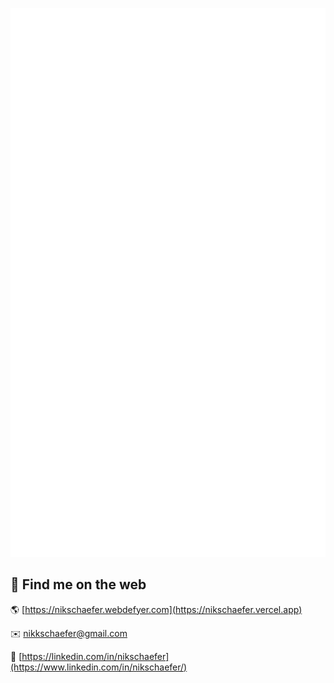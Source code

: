 ![Metrics](https://github.com/NikSchaefer/NikSchaefer/blob/master/github-metrics.svg)

## 👋 Find me on the web

🌎 [https://nikschaefer.webdefyer.com](https://nikschaefer.vercel.app)

✉️ [nikkschaefer@gmail.com](mailto:nikkschaefer@gmail.com)

💼 [https://linkedin.com/in/nikschaefer](https://www.linkedin.com/in/nikschaefer/)
